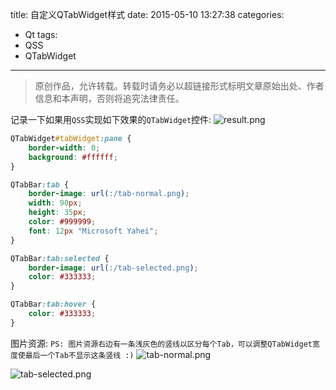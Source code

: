 title: 自定义QTabWidget样式
date: 2015-05-10 13:27:38
categories:
- Qt
tags:
- QSS
- QTabWidget
---
>原创作品，允许转载。转载时请务必以超链接形式标明文章原始出处、作者信息和本声明，否则将追究法律责任。

记录一下如果用`QSS`实现如下效果的`QTabWidget`控件:
![result.png](result.png)

``` css
QTabWidget#tabWidget:pane {
    border-width: 0;
    background: #ffffff;
}

QTabBar:tab {
    border-image: url(:/tab-normal.png);
    width: 90px;
    height: 35px;
    color: #999999;
    font: 12px "Microsoft Yahei";
}

QTabBar:tab:selected {
    border-image: url(:/tab-selected.png);
    color: #333333;
}

QTabBar:tab:hover {
    color: #333333;
}
```

图片资源: `PS: 图片资源右边有一条浅灰色的竖线以区分每个Tab，可以调整QTabWidget宽度使最后一个Tab不显示这条竖线 :)`
![tab-normal.png](tab-normal.png)

![tab-selected.png](tab-selected.png)
